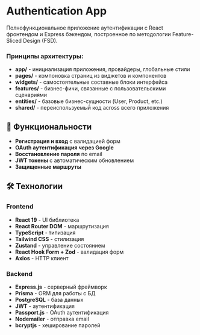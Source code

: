 # Authentication App

Полнофункциональное приложение аутентификации с React фронтендом и Express бэкендом, построенное по методологии Feature-Sliced Design (FSD).

### Принципы архитектуры:

- **app/** - инициализация приложения, провайдеры, глобальные стили
- **pages/** - компоновка страниц из виджетов и компонентов
- **widgets/** - самостоятельные составные блоки интерфейса
- **features/** - бизнес-фичи, связанные с пользовательскими сценариями
- **entities/** - базовые бизнес-сущности (User, Product, etc.)
- **shared/** - переиспользуемый код across всего приложения

## 🚀 Функциональности

- **Регистрация и вход** с валидацией форм
- **OAuth аутентификация через Google**
- **Восстановление пароля** по email
- **JWT токены** с автоматическим обновлением
- **Защищенные маршруты**

## 🛠️ Технологии

### Frontend

- **React 19** - UI библиотека
- **React Router DOM** - маршрутизация
- **TypeScript** - типизация
- **Tailwind CSS** - стилизация
- **Zustand** - управление состоянием
- **React Hook Form + Zod** - валидация форм
- **Axios** - HTTP клиент

### Backend

- **Express.js** - серверный фреймворк
- **Prisma** - ORM для работы с БД
- **PostgreSQL** - база данных
- **JWT** - аутентификация
- **Passport.js** - OAuth аутентификация
- **Nodemailer** - отправка email
- **bcryptjs** - хеширование паролей
